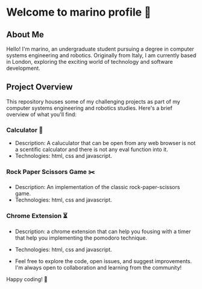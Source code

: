 # Welcome to marino profile 👋

## About Me

Hello! I'm marino, an undergraduate student pursuing a degree in computer systems engineering and robotics. Originally from Italy,
I am currently based in London, exploring the exciting world of technology and software development.

## Project Overview

This repository houses some of my challenging projects as part of my computer systems engineering and robotics studies. 
Here's a brief overview of what you'll find:

### Calculator 🧮
- Description: A caluculator that can be open from any web browser is not a scentific calculator and there is not any eval function into it.
- Technologies: html, css and javascript.

### Rock Paper Scissors Game ✂️
- Description: An implementation of the classic rock-paper-scissors game.
- Technologies: html, css and javascript.

### Chrome Extension ⏳
- Description: a chrome extension that can help you fousing with a timer that help you implementing the pomodoro technique.
- Technologies: html, css and javascript.

- Feel free to explore the code, open issues, and suggest improvements. I'm always open to collaboration and learning from the community!

Happy coding! 🚀
